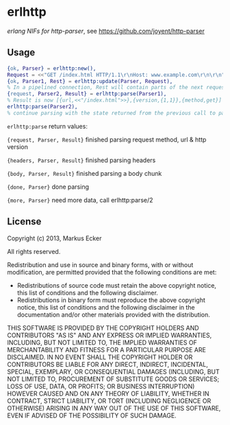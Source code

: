 erlhttp
================================

*erlang NIFs for http-parser*, see https://github.com/joyent/http-parser


Usage
-------------------------

```erlang
{ok, Parser} = erlhttp:new(),
Request = <<"GET /index.html HTTP/1.1\r\nHost: www.example.com\r\n\r\n">>,
{ok, Parser1, Rest} = erlhttp:update(Parser, Request), 
% In a pipelined connection, Rest will contain parts of the next request 
{request, Parser2, Result} = erlhttp:parse(Parser1),
% Result is now [{url,<<"/index.html">>},{version,{1,1}},{method,get}]
erlhttp:parse(Parser2),
% continue parsing with the state returned from the previous call to parse
```

```erlhttp:parse``` return values:

```{request, Parser, Result}``` finished parsing request method, url & http version

```{headers, Parser, Result}``` finished parsing headers

```{body, Parser, Result}``` finished parsing a body chunk

```{done, Parser}``` done parsing

```{more, Parser}``` need more data, call erlhttp:parse/2


License
-------------------------
Copyright (c) 2013, Markus Ecker

All rights reserved.

Redistribution and use in source and binary forms, with or without modification, are permitted provided that the following conditions are met:

- Redistributions of source code must retain the above copyright notice, this list of conditions and the following disclaimer.
- Redistributions in binary form must reproduce the above copyright notice, this list of conditions and the following disclaimer in the documentation and/or other materials provided with the distribution.

THIS SOFTWARE IS PROVIDED BY THE COPYRIGHT HOLDERS AND CONTRIBUTORS "AS IS" AND ANY EXPRESS OR IMPLIED WARRANTIES, INCLUDING, BUT NOT LIMITED TO, THE IMPLIED WARRANTIES OF MERCHANTABILITY AND FITNESS FOR A PARTICULAR PURPOSE ARE DISCLAIMED. IN NO EVENT SHALL THE COPYRIGHT HOLDER OR CONTRIBUTORS BE LIABLE FOR ANY DIRECT, INDIRECT, INCIDENTAL, SPECIAL, EXEMPLARY, OR CONSEQUENTIAL DAMAGES (INCLUDING, BUT NOT LIMITED TO, PROCUREMENT OF SUBSTITUTE GOODS OR SERVICES; LOSS OF USE, DATA, OR PROFITS; OR BUSINESS INTERRUPTION) HOWEVER CAUSED AND ON ANY THEORY OF LIABILITY, WHETHER IN CONTRACT, STRICT LIABILITY, OR TORT (INCLUDING NEGLIGENCE OR OTHERWISE) ARISING IN ANY WAY OUT OF THE USE OF THIS SOFTWARE, EVEN IF ADVISED OF THE POSSIBILITY OF SUCH DAMAGE.



